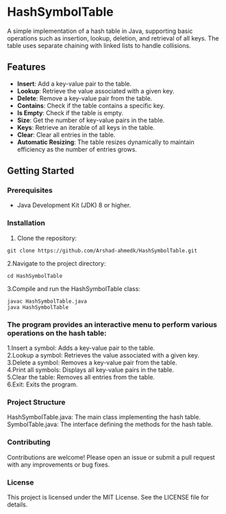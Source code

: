 # HashSymbolTable

A simple implementation of a hash table in Java, supporting basic operations such as insertion, lookup, deletion, and retrieval of all keys. The table uses separate chaining with linked lists to handle collisions.

## Features

- **Insert**: Add a key-value pair to the table.
- **Lookup**: Retrieve the value associated with a given key.
- **Delete**: Remove a key-value pair from the table.
- **Contains**: Check if the table contains a specific key.
- **Is Empty**: Check if the table is empty.
- **Size**: Get the number of key-value pairs in the table.
- **Keys**: Retrieve an iterable of all keys in the table.
- **Clear**: Clear all entries in the table.
- **Automatic Resizing**: The table resizes dynamically to maintain efficiency as the number of entries grows.

## Getting Started

### Prerequisites

- Java Development Kit (JDK) 8 or higher.

### Installation

1. Clone the repository:
```
git clone https://github.com/Arshad-ahmedk/HashSymbolTable.git
```
2.Navigate to the project directory:
```
cd HashSymbolTable
```
3.Compile and run the HashSymbolTable class:
```
javac HashSymbolTable.java
java HashSymbolTable
```
### The program provides an interactive menu to perform various operations on the hash table:

1.Insert a symbol: Adds a key-value pair to the table.  
2.Lookup a symbol: Retrieves the value associated with a given key.  
3.Delete a symbol: Removes a key-value pair from the table.  
4.Print all symbols: Displays all key-value pairs in the table.  
5.Clear the table: Removes all entries from the table.  
6.Exit: Exits the program.

### Project Structure

HashSymbolTable.java: The main class implementing the hash table.  
SymbolTable.java: The interface defining the methods for the hash table.  

### Contributing
Contributions are welcome! Please open an issue or submit a pull request with any improvements or bug fixes.

### License
This project is licensed under the MIT License. See the LICENSE file for details.
